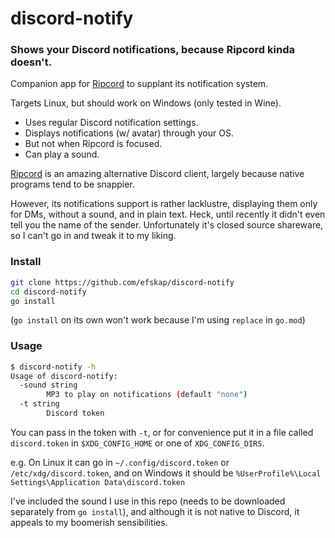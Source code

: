 # discord-notify

### Shows your Discord notifications, because Ripcord kinda doesn't.

Companion app for [Ripcord](https://cancel.fm/ripcord/) to supplant its notification system.

Targets Linux, but should work on Windows (only tested in Wine).

* Uses regular Discord notification settings.
* Displays notifications (w/ avatar) through your OS.
* But not when Ripcord is focused.
* Can play a sound.

[Ripcord](https://cancel.fm/ripcord/) is an amazing alternative Discord client, largely because native programs tend to be snappier. 

However, its notifications support is rather lacklustre, displaying them only for DMs, without a sound, and in plain text. Heck, until recently it didn't even tell you the name of the sender. Unfortunately it's closed source shareware, so I can't go in and tweak it to my liking.

### Install

```sh
git clone https://github.com/efskap/discord-notify
cd discord-notify
go install
```

(`go install` on its own won't work because I'm using `replace` in `go.mod`)

### Usage

```sh
$ discord-notify -h
Usage of discord-notify:
  -sound string
        MP3 to play on notifications (default "none")
  -t string
        Discord token
```

You can pass in the token with `-t`, or for convenience put it in a file called `discord.token` in `$XDG_CONFIG_HOME` or one of `XDG_CONFIG_DIRS`. 

e.g. On Linux it can go in `~/.config/discord.token` or `/etc/xdg/discord.token`, and on Windows it should be `%UserProfile%\Local Settings\Application Data\discord.token`

I've included the sound I use in this repo (needs to be downloaded separately from `go install`), and although it is not native to Discord, it appeals to my boomerish sensibilities. 
